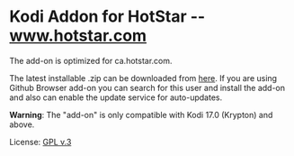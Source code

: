 # Kodi Addon for HotStar -- www.hotstar.com

The add-on is optimized for ca.hotstar.com.

The latest installable .zip can be downloaded from [here](https://github.com/mani-coder/plugin.video.youngkbell.hotstar/blob/master/plugin.video.youngkbell.hotstar.zip). If you are using Github Browser add-on you can
search for this user and install the add-on and also can enable the update service for auto-updates. 

**Warning**: The "add-on" is only compatible with Kodi 17.0 (Krypton) and above.

License: [GPL v.3](http://www.gnu.org/copyleft/gpl.html)
